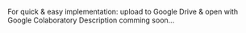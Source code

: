 For quick & easy implementation: upload to Google Drive & open with Google Colaboratory
Description comming soon...
